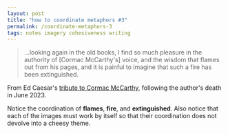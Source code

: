 ```yaml
---
layout: post
title: "how to coordinate metaphors #3"
permalink: /coordinate-metaphors-3
tags: notes imagery cohesiveness writing
---
```


> ...looking again in the old books, I find so much pleasure in the authority of [Cormac McCarthy's] voice, and the wisdom that flames out from his pages, and it is painful to imagine that such a fire has been extinguished.
<!--more-->

From Ed Caesar's [tribute to Cormac McCarthy](https://www.newyorker.com/culture/postscript/cormac-mccarthys-narrative-wisdom), following the author's death in June 2023.

Notice the coordination of **flames**, **fire**, and **extinguished**.
Also notice that each of the images must work by itself so that their coordination does not devolve into a cheesy theme.